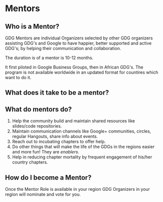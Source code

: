 # Mentors

## Who is a Mentor?

GDG Mentors are individual Organizers selected by other GDG organizers assisting GDG's and Google to have happier, 
better supported and active GDG's; by helping their communication and collaboration. 

The duration is of a mentor is 10-12 months.

It first piloted in Google Business Groups, then in African GDG's. The program is not available worldwide in an updated format for countires which want to do it.

## What does it take to be a mentor?

## What do mentors do?

1. Help the community build and maintain shared resources like slides/code repositories.
2. Maintain communication channels like Google+ communities, circles, regular Hangouts, share info about events.
3. Reach out to incubating chapters to offer help.
4. Do other things that will make the life of the GDGs in the regions easier and more fun! They are *enablers*.
5. Help in reducing chapter mortality by frequent engagement of his/her country chapters.


## How do I become a Mentor?

Once the Mentor Role is available in your region GDG Organizers in your region will nominate and vote for you. 
